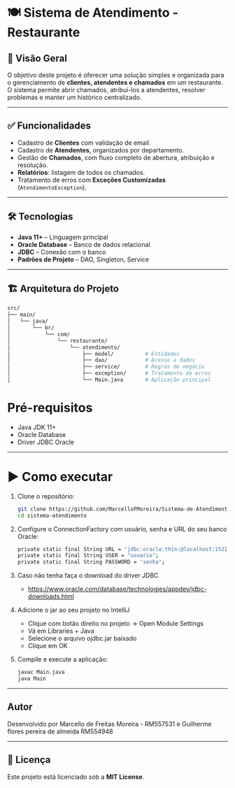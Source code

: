 # 🍽️ Sistema de Atendimento - Restaurante


## 📌 Visão Geral
O objetivo deste projeto é oferecer uma solução simples e organizada para o gerenciamento de **clientes, atendentes e chamados** em um restaurante.  
O sistema permite abrir chamados, atribuí-los a atendentes, resolver problemas e manter um histórico centralizado.

---

## ✅ Funcionalidades
- Cadastro de **Clientes** com validação de email.  
- Cadastro de **Atendentes**, organizados por departamento.  
- Gestão de **Chamados**, com fluxo completo de abertura, atribuição e resolução.  
- **Relatórios**: listagem de todos os chamados.  
- Tratamento de erros com **Exceções Customizadas** (`AtendimentoException`).  

---

## 🛠️ Tecnologias
- **Java 11+** – Linguagem principal  
- **Oracle Database** – Banco de dados relacional  
- **JDBC** – Conexão com o banco  
- **Padrões de Projeto** – DAO, Singleton, Service

---

## 🏗️ Arquitetura do Projeto

   ```bash
  src/
  ├── main/
  │   └── java/
  │       └── br/
  │           └── com/
  │               └── restaurante/
  │                   └── atendimento/
  │                       ├── model/          # Entidades
  │                       ├── dao/            # Acesso a dados
  │                       ├── service/        # Regras de negócio
  │                       ├── exception/      # Tratamento de erros
  │                       └── Main.java       # Aplicação principal

```
# Pré-requisitos
- Java JDK 11+
- Oracle Database
- Driver JDBC Oracle

---

# ▶️ Como executar 

1. Clone o repositório:
   ```bash
   git clone https://github.com/MarcelloFMoreira/Sistema-de-Atendimento-Restaurante.git
   cd sistema-atendimento
   ```
   
2. Configure o ConnectionFactory com usuário, senha e URL do seu banco Oracle:
   ```bash
   private static final String URL = "jdbc:oracle:thin:@localhost:1521:XE";
   private static final String USER = "usuario";
   private static final String PASSWORD = "senha";
   ```
   
3. Caso não tenha faça o download do driver JDBC
   - https://www.oracle.com/database/technologies/appdev/jdbc-downloads.html

4. Adicione o jar ao seu projeto no IntelliJ
   - Clique com botão direito no projeto → Open Module Settings
   - Vá em Libraries + Java
   - Selecione o arquivo ojdbc.jar baixado
   - Clique em OK

5. Compile e execute a aplicação:
   ```bash
   javac Main.java
   java Main
   ```
   
---

## Autor
Desenvolvido por Marcello de Freitas Moreira - RM557531 e Guilherme flores pereira de almeida RM554948

---

## 📜 Licença

Este projeto está licenciado sob a **MIT License**.

